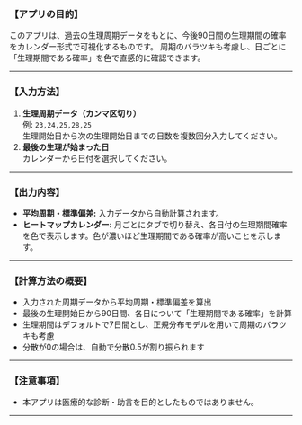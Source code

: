 ### 【アプリの目的】

このアプリは、過去の生理周期データをもとに、今後90日間の生理期間の確率をカレンダー形式で可視化するものです。  周期のバラツキも考慮し、日ごとに「生理期間である確率」を色で直感的に確認できます。

---
### 【入力方法】
1. **生理周期データ（カンマ区切り）**  
   例: `23,24,25,28,25`  
   生理開始日から次の生理開始日までの日数を複数回分入力してください。
2. **最後の生理が始まった日**  
   カレンダーから日付を選択してください。
---
### 【出力内容】
- **平均周期・標準偏差:** 入力データから自動計算されます。
- **ヒートマップカレンダー:** 月ごとにタブで切り替え、各日付の生理期間確率を色で表示します。色が濃いほど生理期間である確率が高いことを示します。
---
### 【計算方法の概要】
- 入力された周期データから平均周期・標準偏差を算出
- 最後の生理開始日から90日間、各日について「生理期間である確率」を計算
- 生理期間はデフォルトで7日間とし、正規分布モデルを用いて周期のバラツキも考慮
- 分散が0の場合は、自動で分散0.5が割り振られます
---
### 【注意事項】
- 本アプリは医療的な診断・助言を目的としたものではありません。
---
